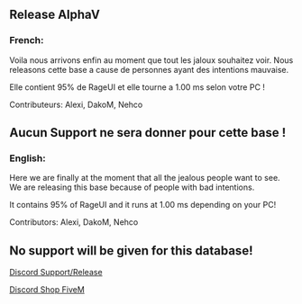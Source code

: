## Release AlphaV

### French:
Voila nous arrivons enfin au moment que tout les jaloux souhaitez voir.
Nous releasons cette base a cause de personnes ayant des intentions mauvaise.

Elle contient 95% de RageUI et elle tourne a 1.00 ms selon votre PC !

Contributeurs: Alexi, DakoM, Nehco

## Aucun Support ne sera donner pour cette base !


### English:
Here we are finally at the moment that all the jealous people want to see.
We are releasing this base because of people with bad intentions.

It contains 95% of RageUI and it runs at 1.00 ms depending on your PC!

Contributors: Alexi, DakoM, Nehco

## No support will be given for this database!

[Discord Support/Release](https://discord.gg/EBfXQ94ewu)


[Discord Shop FiveM](https://discord.gg/mUmeeUsFcU)
